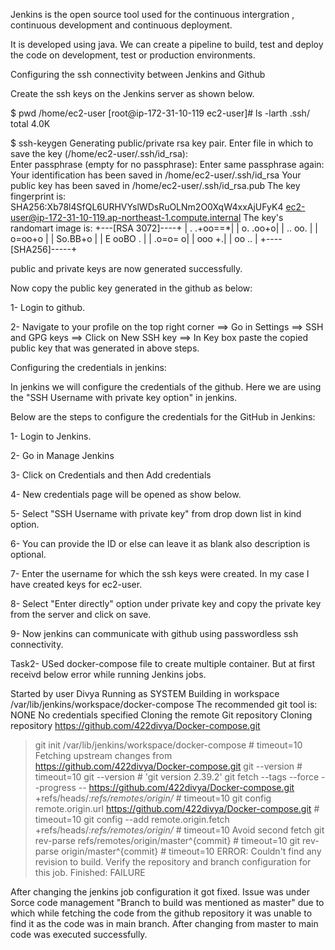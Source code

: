 
Jenkins is the open source tool used for the continuous intergration , continuous development and continuous deployment.

It is developed using java. We can create a pipeline to build, test and deploy the code on development, test or production environments.


Configuring the ssh connectivity between Jenkins and Github

Create the ssh keys on the Jenkins server as shown below.

$ pwd
/home/ec2-user
[root@ip-172-31-10-119 ec2-user]# ls -larth .ssh/
total 4.0K

$ ssh-keygen
Generating public/private rsa key pair.
Enter file in which to save the key (/home/ec2-user/.ssh/id_rsa):  
Enter passphrase (empty for no passphrase): 
Enter same passphrase again: 
Your identification has been saved in /home/ec2-user/.ssh/id_rsa
Your public key has been saved in /home/ec2-user/.ssh/id_rsa.pub
The key fingerprint is:
SHA256:Xb78l4SfQL6URHVYslWDsRuOLNm2O0XqW4xxAjUFyK4 ec2-user@ip-172-31-10-119.ap-northeast-1.compute.internal
The key's randomart image is:
+---[RSA 3072]----+
|        . .+oo==*|
|         o. .oo+o|
|        ..  oo.  |
|         o=oo+o  |
|        So.BB+o  |
|       E  ooBO . |
|          .o=o= o|
|           ooo +.|
|           oo .. |
+----[SHA256]-----+

public and private keys are now generated successfully.

Now copy the public key generated in the github as below:

1- Login to github.

2- Navigate to your profile on the top right corner ==> Go in Settings ==> SSH and GPG keys ==> Click on New SSH key ==> In Key box paste the copied public key that was generated in above steps.


Configuring the credentials in jenkins:

In jenkins we will configure the credentials of the github. Here we are using the "SSH Username with private key option" in jenkins.

Below are the steps to configure the credentials for the GitHub in Jenkins:

1- Login to Jenkins.

2- Go in Manage Jenkins 

3- Click on Credentials and then Add credentials

4- New credentials page will be opened as show below.

5- Select "SSH Username with private key" from drop down list in kind option.

6- You can provide the ID or else can leave it as blank also description is optional.

7- Enter the username for which the ssh keys were created. In my case I have created keys for ec2-user.

8- Select "Enter directly" option under private key and copy the private key from the server and click on save.

9- Now jenkins can communicate with github using passwordless ssh connectivity.



Task2- USed docker-compose file to create multiple container. But at first receivd below error while running Jenkins jobs.


Started by user Divya
Running as SYSTEM
Building in workspace /var/lib/jenkins/workspace/docker-compose
The recommended git tool is: NONE
No credentials specified
Cloning the remote Git repository
Cloning repository https://github.com/422divya/Docker-compose.git
 > git init /var/lib/jenkins/workspace/docker-compose # timeout=10
Fetching upstream changes from https://github.com/422divya/Docker-compose.git
 > git --version # timeout=10
 > git --version # 'git version 2.39.2'
 > git fetch --tags --force --progress -- https://github.com/422divya/Docker-compose.git +refs/heads/*:refs/remotes/origin/* # timeout=10
 > git config remote.origin.url https://github.com/422divya/Docker-compose.git # timeout=10
 > git config --add remote.origin.fetch +refs/heads/*:refs/remotes/origin/* # timeout=10
Avoid second fetch
 > git rev-parse refs/remotes/origin/master^{commit} # timeout=10
 > git rev-parse origin/master^{commit} # timeout=10
ERROR: Couldn't find any revision to build. Verify the repository and branch configuration for this job.
Finished: FAILURE

After changing the jenkins job configuration it got fixed. Issue was under Sorce code management "Branch to build was mentioned as master" due to which while fetching the code from the github repository it was unable to find it as the code was in main branch. After changing from master to main code was executed successfully.
